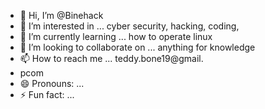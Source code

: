 - 👋 Hi, I’m @Binehack
- 👀 I’m interested in ... cyber security, hacking, coding,
- 🌱 I’m currently learning ... how to operate linux
- 💞️ I’m looking to collaborate on ... anything for knowledge
- 📫 How to reach me ... teddy.bone19@gmail.
- pcom
- 😄 Pronouns: ...
- ⚡ Fun fact: ...

<!---
Binehack/Binehack is a ✨ special ✨ repository because its `README.md` (this file) appears on your GitHub profile.
You can click the Preview link to take a look at your changes.
--->
